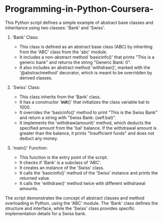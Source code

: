 # Programming-in-Python-Coursera-
This Python script defines a simple example of abstract base classes and inheritance using two classes: 'Bank' and 'Swiss'.

1. 'Bank' Class:
   - This class is defined as an abstract base class (ABC) by inheriting from the 'ABC' class from the 'abc' module.
   - It includes a non-abstract method 'basicinfo()' that prints "This is a generic bank" and returns the string "Generic Bank: 0".
   - It also includes an abstract method 'withdraw()', marked with the '@abstractmethod' decorator, which is meant to be overridden by derived classes.

2. 'Swiss' Class:
   - This class inherits from the 'Bank' class.
   - It has a constructor '__init__()' that initializes the class variable bal to 1000.
   - It overrides the 'basicinfo()' method to print "This is the Swiss Bank" and return a string with "Swiss Bank: {self.bal}".
   - It implements the 'withdraw(amount)' method, which deducts the specified amount from the 'bal' balance. If the withdrawal amount is greater than the 
     balance, it prints "Insufficient funds" and does not deduct any money.

3. 'main()' Function:
   - This function is the entry point of the script.
   - It checks if 'Bank' is a subclass of 'ABC'.
   - It creates an instance of the 'Swiss' class.
   - It calls the 'basicinfo()' method of the 'Swiss' instance and prints the returned value.
   - It calls the 'withdraw()' method twice with different withdrawal amounts.

The script demonstrates the concept of abstract classes and method overloading in Python, using the 'ABC' module. The 'Bank' class defines the structure and interface, while the 'Swiss' class provides specific implementation details for a Swiss bank.
